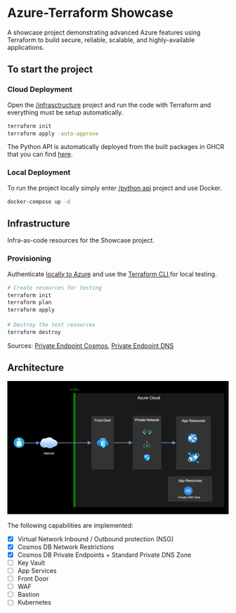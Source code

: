 # Azure-Terraform Showcase

A showcase project demonstrating advanced Azure features using Terraform to build secure, reliable, scalable, and highly-available applications.

## To start the project

### Cloud Deployment
Open the [/infrasctructure](infrastructure) project and run the code with Terraform and everything must be setup automatically.

```bash
terraform init
terraform apply -auto-approve
```
The Python API is automatically deployed from the built packages in GHCR that you can find [here](https://github.com/epomatti/big-azure-terraform-showcase/pkgs/container/big-azure-terraform-showcase).

### Local Deployment

To run the project locally simply enter [/python api](/api) project and use Docker.

```bash
docker-compose up -d
```

## Infrastructure


Infra-as-code resources for the Showcase project.

### Provisioning

Authenticate [locally to Azure](https://registry.terraform.io/providers/hashicorp/azurerm/latest/docs/guides/azure_cli) and use the [Terraform CLI ](https://www.terraform.io/docs/cli/install/apt.html) for local testing.

```sh
# Create resources for testing
terraform init
terraform plan
terraform apply

# Destroy the test resources
terraform destroy
```

Sources: [Private Endpoint Cosmos](https://docs.microsoft.com/en-us/azure/private-link/tutorial-private-endpoint-cosmosdb-portal?bc=/azure/cosmos-db/breadcrumb/toc.json&toc=/azure/cosmos-db/toc.json), [Private Endpoint DNS](https://docs.microsoft.com/en-us/azure/private-link/private-endpoint-dns)


## Architecture

![Architecture](docs/media/diagram.png "Architecture")

The following capabilities are implemented:

- [x] Virtual Network Inbound / Outbound protection (NSG)
- [x] Cosmos DB Network Restrictions
- [x] Cosmos DB Private Endpoints + Standard Private DNS Zone
- [ ] Key Vault
- [ ] App Services
- [ ] Front Door
- [ ] WAF
- [ ] Bastion
- [ ] Kubernetes
